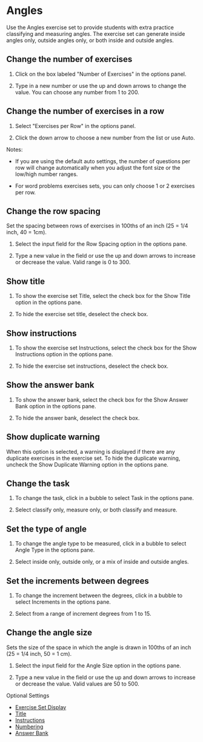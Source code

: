 # Angles

Use the Angles exercise set to provide students with extra practice classifying and measuring angles. The exercise set can generate inside angles only, outside angles only, or both inside and outside angles.

## Change the number of exercises

1. Click on the box labeled "Number of Exercises" in the options panel.

2. Type in a new number or use the up and down arrows to change the value. You can choose any number from 1 to 200.

## Change the number of exercises in a row

1. Select "Exercises per Row" in the options panel.

2. Click the down arrow to choose a new number from the list or use Auto.

Notes:

- If you are using the default auto settings, the number of questions per row will change automatically when you adjust the font size or the low/high number ranges.

- For word problems exercises sets, you can only choose 1 or 2 exercises per row.

## Change the row spacing

Set the spacing between rows of exercises in 100ths of an inch (25 = 1/4 inch, 40 = 1cm).

1. Select the input field for the Row Spacing option in the options pane.

2. Type a new value in the field or use the up and down arrows to increase or decrease the value. Valid range is 0 to 300.

## Show title

1. To show the exercise set Title, select the check box for the Show Title option in the options pane.

2. To hide the exercise set title, deselect the check box.

## Show instructions

1. To show the exercise set Instructions, select the check box for the Show Instructions option in the options pane.

2. To hide the exercise set instructions, deselect the check box.

## Show the answer bank

1. To show the answer bank, select the check box for the Show Answer Bank option in the options pane.

2. To hide the answer bank, deselect the check box.

## Show duplicate warning

When this option is selected, a warning is displayed if there are any duplicate exercises in the exercise set. To hide the duplicate warning, uncheck the Show Duplicate Warning option in the options pane.

## Change the task

1. To change the task, click in a bubble to select Task in the options pane.

2. Select classify only, measure only, or both classify and measure.

## Set the type of angle

1. To change the angle type to be measured, click in a bubble to select Angle Type in the options pane.

2. Select inside only, outside only, or a mix of inside and outside angles.

## Set the increments between degrees

1. To change the increment between the degrees, click in a bubble to select Increments in the options pane.

2. Select from a range of increment degrees from 1 to 15.

## Change the angle size

Sets the size of the space in which the angle is drawn in 100ths of an inch (25 = 1/4 inch, 50 = 1 cm).

1. Select the input field for the Angle Size option in the options pane.

2. Type a new value in the field or use the up and down arrows to increase or decrease the value. Valid values are 50 to 500.

Optional Settings

- [Exercise Set Display](../../options/exercise-set-display-options.md)
- [Title](../../options/title-display-options.md)
- [Instructions](../../options/instructions-display-options.md)
- [Numbering](../../options/numbering-display-options.md)
- [Answer Bank](../../options/answer-bank-display-options.md)